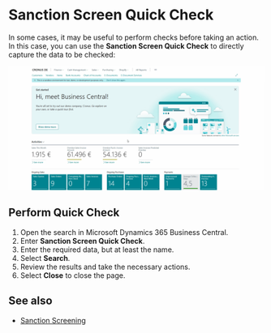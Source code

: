 # Sanction Screen Quick Check

In some cases, it may be useful to perform checks before taking an action. In this case, you can use the **Sanction Screen Quick Check** to directly capture the data to be checked:

![Sanction Screen Quick Check](/assets/images/365-business-sanction-screen/sanction-screen-quick-check.en-US.gif)

## Perform Quick Check

1. Open the search in Microsoft Dynamics 365 Business Central.
2. Enter **Sanction Screen Quick Check**.
3. Enter the required data, but at least the name.
4. Select **Search**.
5. Review the results and take the necessary actions.
6. Select **Close** to close the page.

## See also

- [Sanction Screening](sanction-screening.md)